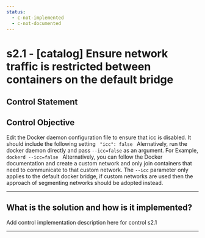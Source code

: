 ```yaml
---
status:
  - c-not-implemented
  - c-not-documented
---
```


# s2.1 - \[catalog\] Ensure network traffic is restricted between containers on the default bridge

## Control Statement

## Control Objective

Edit the Docker daemon configuration file to ensure that icc is disabled. It should include the following setting     ```  "icc": false  ```    Alernatively, run the docker daemon directly and pass `--icc=false` as an argument.    For Example,  ```  dockerd --icc=false  ```    Alternatively, you can follow the Docker documentation and create a custom network and only join containers that need to communicate to that custom network. The `--icc` parameter only applies to the default docker bridge, if custom networks are used then the approach of segmenting networks should be adopted instead.

______________________________________________________________________

## What is the solution and how is it implemented?

Add control implementation description here for control s2.1

______________________________________________________________________
